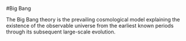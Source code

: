 #Big Bang

The Big Bang theory is the prevailing cosmological model explaining the existence of the observable universe from the earliest known periods through its subsequent large-scale evolution.